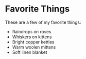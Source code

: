 # Favorite Things

These are a few of my favorite things:

- Raindrops on roses
- Whiskers on kittens
- Bright copper kettles
- Warm woolen mittens
- Soft linen blanket
